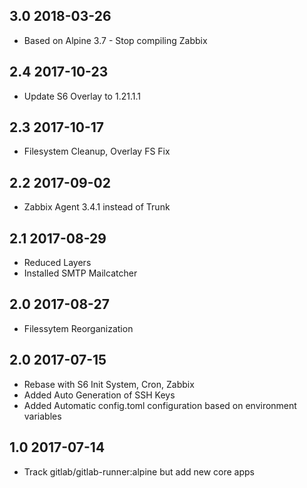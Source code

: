 ## 3.0 2018-03-26 <dave at tiredofit dot ca>

* Based on Alpine 3.7 - Stop compiling Zabbix

## 2.4 2017-10-23 <dave at tiredofitdot ca>

* Update S6 Overlay to 1.21.1.1

## 2.3 2017-10-17 <dave at tiredofitdot ca>

* Filesystem Cleanup, Overlay FS Fix

## 2.2 2017-09-02 <dave at tiredofitdot ca>

* Zabbix Agent 3.4.1 instead of Trunk

## 2.1 2017-08-29 <dave at tiredofitdot ca>

* Reduced Layers
* Installed SMTP Mailcatcher

## 2.0 2017-08-27 <dave at tiredofitdot ca>

* Filessytem Reorganization

## 2.0 2017-07-15 <dave at tiredofitdot ca>

* Rebase with S6 Init System, Cron, Zabbix
* Added Auto Generation of SSH Keys
* Added Automatic config.toml configuration based on environment variables



## 1.0 2017-07-14 <dave at tiredofitdot ca>

* Track gitlab/gitlab-runner:alpine but add new core apps
